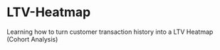# LTV-Heatmap
Learning how to turn customer transaction history into a LTV Heatmap (Cohort Analysis)
